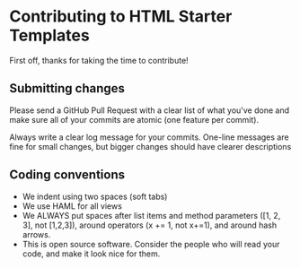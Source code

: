 # Contributing to HTML Starter Templates

First off, thanks for taking the time to contribute!

## Submitting changes

Please send a GitHub Pull Request with a clear list of what you've done and make sure all of your commits are atomic (one feature per commit).

Always write a clear log message for your commits. One-line messages are fine for small changes, but bigger changes should have clearer descriptions

## Coding conventions

* We indent using two spaces (soft tabs)
* We use HAML for all views
* We ALWAYS put spaces after list items and method parameters ([1, 2, 3], not [1,2,3]), around operators (x += 1, not x+=1), and around hash arrows.
* This is open source software. Consider the people who will read your code, and make it look nice for them.
